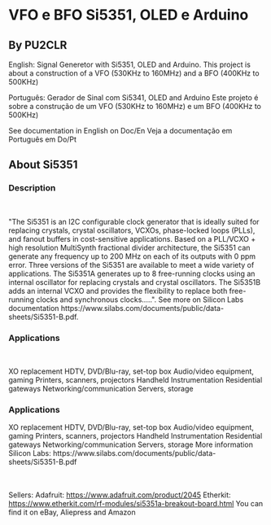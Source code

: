 <H1>VFO e BFO Si5351, OLED e Arduino</H1>

<H2>By PU2CLR</H2>

English: Signal Generetor with Si5351, OLED and Arduino. This project is about a construction of a VFO (530KHz to 160MHz) and a BFO (400KHz to 500KHz)

Português: Gerador de Sinal com Si5341, OLED and Arduino Este projeto é sobre a construção de um VFO (530KHz to 160MHz) e um BFO (400KHz to 500KHz)

See documentation in English on Doc/En Veja a documentação em Português em Do/Pt


<H2>About Si5351</H2>

<H3>Description</H3>
<BR><P> "The Si5351 is an I2C configurable clock generator that is ideally suited for replacing crystals, crystal oscillators, VCXOs, phase-locked loops (PLLs), and fanout buffers in cost-sensitive applications. Based on a PLL/VCXO + high resolution MultiSynth fractional divider architecture, the Si5351 can generate any frequency up to 200 MHz on each of its outputs with 0 ppm error. Three versions of the Si5351 are available to meet a wide variety of applications. The Si5351A generates up to 8 free-running clocks using an internal oscillator for replacing crystals and crystal oscillators. The Si5351B adds an internal VCXO and provides the flexibility to replace both free-running clocks and synchronous clocks.....". See more on Silicon Labs documentation https://www.silabs.com/documents/public/data-sheets/Si5351-B.pdf.</P>

<H3>Applications</H3><BR>
 <P>XO replacement HDTV, DVD/Blu-ray, set-top box Audio/video equipment, gaming Printers, scanners, projectors Handheld Instrumentation Residential gateways Networking/communication Servers, storage</P>

<H3>Applications</H3>

<P>XO replacement HDTV, DVD/Blu-ray, set-top box Audio/video equipment, gaming Printers, scanners, projectors Handheld Instrumentation Residential gateways Networking/communication Servers, storage
More information Silicon Labs: https://www.silabs.com/documents/public/data-sheets/Si5351-B.pdf</P>

<BR><BR>
Sellers: Adafruit: https://www.adafruit.com/product/2045 Etherkit: https://www.etherkit.com/rf-modules/si5351a-breakout-board.html You can find it on eBay, Aliepress and Amazon